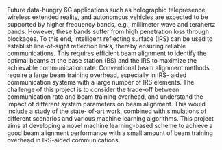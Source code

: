 Future data-hungry 6G applications such as holographic telepresence, wireless extended reality, and
autonomous vehicles are expected to be supported by higher frequency bands, e.g., millimeter wave
and terahertz bands. However, these bands suffer from high penetration loss through blockages. To
this end, intelligent reflecting surface (IRS) can be used to establish line-of-sight reflection links,
thereby ensuring reliable communications. This requires efficient beam alignment to identify the
optimal beams at the base station (BS) and the IRS to maximize the achievable communication rate.
Conventional beam alignment methods require a large beam training overhead, especially in IRS-
aided communication systems with a large number of IRS elements. The challenge of this project is
to consider the trade-off between communication rate and beam training overhead, and understand
the impact of different system parameters on beam alignment. This would include a study of the state-
of-art work, combined with simulations of different scenarios and various machine learning
algorithms.
This project aims at developing a novel machine learning-based scheme to achieve a good beam
alignment performance with a small amount of beam training overhead in IRS-aided communications.
